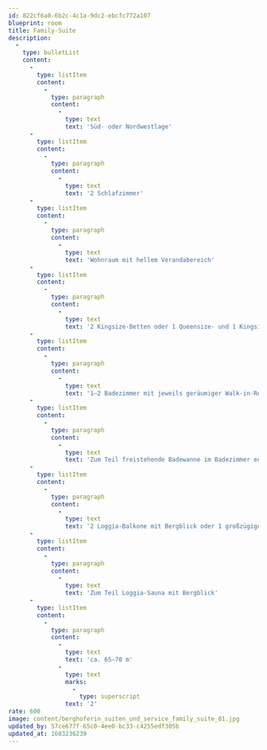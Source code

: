 ```yaml
---
id: 822cf6a0-6b2c-4c1a-9dc2-ebcfc772a107
blueprint: room
title: Family-Suite
description:
  -
    type: bulletList
    content:
      -
        type: listItem
        content:
          -
            type: paragraph
            content:
              -
                type: text
                text: 'Süd- oder Nordwestlage'
      -
        type: listItem
        content:
          -
            type: paragraph
            content:
              -
                type: text
                text: '2 Schlafzimmer'
      -
        type: listItem
        content:
          -
            type: paragraph
            content:
              -
                type: text
                text: 'Wohnraum mit hellem Verandabereich'
      -
        type: listItem
        content:
          -
            type: paragraph
            content:
              -
                type: text
                text: '2 Kingsize-Betten oder 1 Queensize- und 1 Kingsize-Bett'
      -
        type: listItem
        content:
          -
            type: paragraph
            content:
              -
                type: text
                text: '1–2 Badezimmer mit jeweils geräumiger Walk-in-Regendusche'
      -
        type: listItem
        content:
          -
            type: paragraph
            content:
              -
                type: text
                text: 'Zum Teil freistehende Badewanne im Badezimmer en suite'
      -
        type: listItem
        content:
          -
            type: paragraph
            content:
              -
                type: text
                text: '2 Loggia-Balkone mit Bergblick oder 1 großzügiger Loggia-Balkon mit Bergpanoramasicht und 1 kleiner Loggia-Balkon mit Bergblick'
      -
        type: listItem
        content:
          -
            type: paragraph
            content:
              -
                type: text
                text: 'Zum Teil Loggia-Sauna mit Bergblick'
      -
        type: listItem
        content:
          -
            type: paragraph
            content:
              -
                type: text
                text: 'ca. 65–70 m'
              -
                type: text
                marks:
                  -
                    type: superscript
                text: '2'
rate: 600
image: content/berghoferin_suiten_und_service_family_suite_01.jpg
updated_by: 57ce677f-65c0-4ee0-bc33-c4255edf305b
updated_at: 1683236239
---
```

